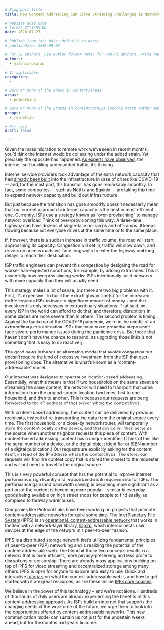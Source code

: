 ```yaml
---
# Blog post title
title: How Content Addressing Can Solve Streaming Challenges as Networks Are Overloaded

# Website post date
# format YYYY-MM-DD
date: 2020-07-27

# Publish from this date (defaults to date)
# publishDate: 2019-09-03

# For PL authors, use author folder name; for non-PL authors, write name as in paper within ""
authors:
  - yiannis-psaras

# If applicable
categories:
  -

# Zero or more of the areas in content/areas
areas:
  - networking

# Zero or more of the groups in content/groups (should match author membership)
groups:
  - resnetlab

# Not used
draft: false

---
```

Given the mass migration to remote work we’ve seen in recent months, you’d think the internet would be collapsing under the added strain. Yet precisely the opposite has happened. [As experts have observed](https://www.technologyreview.com/2020/04/07/998552/why-the-coronavirus-lockdown-is-making-the-internet-better-than-ever/), the internet isn’t buckling under added traffic; it’s thriving.

Internet service providers took advantage of the extra network capacity that had [already been built](https://www.networkworld.com/article/3541357/why-didnt-covid-19-break-the-internet.html) into the infrastructure in case of crises like COVID-19 -- and, for the most part, the transition has gone remarkably smoothly. In fact, some companies -- such as Netflix and Equinix -- are taking this time to expand network capacity and build out infrastructure.

But just because the transition has gone smoothly doesn’t necessarily mean that our current approach to internet capacity is the best or most efficient one. Currently, ISPs use a strategy known as “over-provisioning” to manage network overload. Think of over-provisioning this way: A three-lane highway can have dozens of single-lane on-ramps and off-ramps. It keeps flowing because not everyone drives at the same time or to the same place.

If, however, there is a sudden increase in traffic volume, the road will start approaching its capacity. Congestion will set in, traffic will slow down, and drivers on access roads will face long waits to enter the highway and long delays to reach their destination.

ISP traffic engineers can prevent this congestion by designing the road for worse-than-expected conditions, for example, by adding extra lanes. This is essentially how overprovisioning works: ISPs intentionally build networks with more capacity than they will usually need. 

This strategy makes a lot of sense, but there are two big problems with it. First, it’s expensive. To build the extra highway lane(s) for the increased traffic requires ISPs to invest a significant amount of money – and that investment is only necessary in extraordinary situations. That said, not every ISP in the world can afford to do that, and therefore, disruptions in some places are more severe than in others. The second problem is timing. Against the backdrop of the COVID-19 pandemic, we’re in the middle of an extraordinary crisis situation. ISPs that have taken proactive steps won’t face severe performance issues during the pandemic crisis. But those that haven’t don’t have the chance to respond, as upgrading those links is not something that is easy to do reactively.

The good news is there’s an alternative model that avoids congestion but doesn’t require the kind of excessive investment from the ISP that over-provisioning does. The alternative is what’s known as a “content-addressable” model.

Our internet was designed to operate on location-based addressing. Essentially, what this means is that if two households on the same street are streaming the same content, the network will need to transport that same information from the original source location two times: first to one household, and then to another. This is because our requests are being forwarded to the (IP address of the) server where the content lives.

With content-based addressing, the content can be delivered by previous recipients, instead of re-transporting the data from the original source every time. The first household, or a close-by network router, will temporarily store the content locally on the device, and that device will then serve as the source when another neighbor requests this piece of content. With content-based addressing, content has a unique identifier. (Think of this like the serial number of a device, or the digital object identifier or ISBN number of a digital publication.) Our requests are explicitly asking for the content itself, instead of the IP address where the content lives. Therefore, our requests will find the content copy that is stored the closest to the requester and will not need to travel to the original source.

This is a very powerful concept that has the potential to improve internet performance significantly and reduce bandwidth requirements for ISPs. The performance gain (and bandwidth saving) is becoming more significant as a portion of the content is becoming more popular – similar to everyday goods being available on high street shops for people to find easily, as compared to faraway warehouses.

Companies like Protocol Labs have been working on projects that promote content-addressable networks for quite some time. The [InterPlanetary File System](http://docs.ipfs.io) (IPFS) is an [operational, content-addressable network](https://www.youtube.com/watch?v=0IGzEYixJHk) that works in tandem with a network-layer library, [libp2p](http://libp2p.io), which interconnects user devices at the edge of the network in a peer-to-peer fashion.

IPFS is a distributed storage network that’s utilizing fundamental principles of peer-to-peer (P2P) networking and is realizing the potential of the content-addressable web. The blend of those two concepts results in a network that is more efficient, more privacy-preserving and less prone to disruptions or censorship. There are already many applications building on top of IPFS for video streaming and decentralized storage among many others. IPFS is open for anyone to explore and easy to use. Quick and interactive [tutorials](https://proto.school/#/) on what the content-addressable web is and how to get started with it are great resources, as are these online [IPFS core courses](https://www.youtube.com/playlist?list=PLuhRWgmPaHtSsHMhjeWpfOzr8tonPaePu).

We believe in the power of this technology – and we’re not alone. Hundreds of thousands of daily users are already experiencing the benefits of this content-addressing approach. As ISPs build an internet that supports the changing needs of the workforce of the future, we urge them to look into the opportunities offered by content-addressable networks. This new communication model can sustain us not just for the uncertain weeks ahead, but for the months and years to come.
